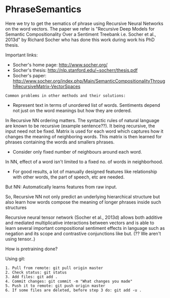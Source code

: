 # PhraseSemantics
Here we try to get the sematics of phrase using Recursive Neural Networks on the word vectors.
The paper we refer is "Recursive Deep Models for Semantic Compositionality Over a Sentiment Treebank i.e. Socher et al., 2013d"
by Richard Socher who has done this work during work his PhD thesis.

Important links:
* Socher's home page: http://www.socher.org/  
* Socher's thesis: http://nlp.stanford.edu/~socherr/thesis.pdf
* Socher's paper: http://www.socher.org/index.php/Main/SemanticCompositionalityThroughRecursiveMatrix-VectorSpaces

``Common problems in other methods and their solutions:``
* Represent text in terms of unordered list of words. Sentiments depend not just on the word meanings but how they are ordered.

In Recursive NN ordering matters. The syntactic rules of natural language are known to be recursive (example sentence??). It being recursive, the input need not be fixed. Matrix is used for each word which captures how it changes the meaning of neighboring words. This matrix is then learned for phrases containing the words and smallers phrases.
* Consider only fixed number of neighbours around each word.

In NN, effect of a word isn't limited to a fixed no. of words in neighborhood.
* For good results, a lot of manually designed features like relationship with other words, the part of speech, etc are needed.

But NN: Automatically learns features from raw input.

So, Recursive NN not only predict an underlying hierarchical structure but also learn how words compose the meaning of longer phrases inside such structures

Recursive neural tensor network (Socher et al., 2013d) allows both additive and mediated multiplicative interactions between 
vectors and is able to learn several important compositional sentiment effects in language such as
negation and its scope and contrastive conjunctions like but. (?? We aren't using tensor..)

How is pretraining done?

Using git:
```
1. Pull from remote: git pull origin master
2. Check status: git status
3. Add files: git add .
4. Commit changes: git commit -m "What changes you made"
5. Push it to remote: git push origin master
6. If some files are deleted, before step 3 do: git add -u .
```
